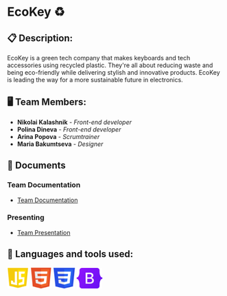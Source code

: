 # EcoKey ♻️ 

## 📋 Description:

EcoKey is a green tech company that makes keyboards and tech accessories using recycled plastic. They're all about reducing waste and being eco-friendly while delivering stylish and innovative products. EcoKey is leading the way for a more sustainable future in electronics.

## 🖥 Team Members:
* **Nikolai Kalashnik** - *Front-end developer* 
* **Polina Dineva** - *Front-end developer* 
* **Arina Popova** - *Scrumtrainer* 
* **Maria Bakumtseva** - *Designer*
  
## 📄 Documents

### Team Documentation
  - [Team Documentation](https://codingburgas-my.sharepoint.com/:w:/g/personal/aapopova22_codingburgas_bg/EXX3fL207QxGtKMiUDS-qqkB7OipmWDVGN0S6f0zZlhudQ?e=fqQbdF)

### Presenting
  - [Team Presentation](https://codingburgas-my.sharepoint.com/:p:/g/personal/aapopova22_codingburgas_bg/EToqGRCOUWxKuSuA_cvIoCABrgtyEAlG6IGe_vy0hzuiRA?e=d1eiBM)


## 🚀 Languages and tools used:
<p> 
    <img src="/images/readme/js.png" width="50px" height="50px"> 
    <img src="/images/readme/html.png" width="50px" height="50px"> 
    <img src="/images/readme/css.png" width="50px" height="50px"> 
    <img src="/images/readme/Bootstrap.png" width="60px" height="48px">
</p>
